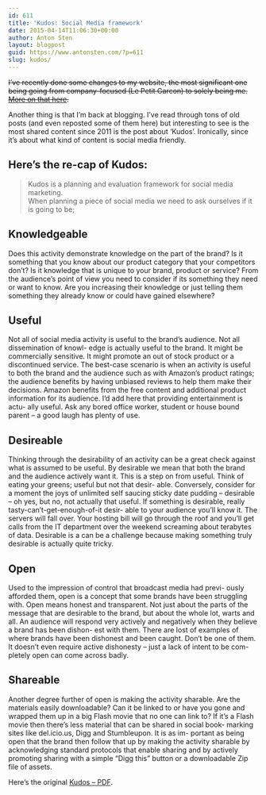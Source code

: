 ```yaml
---
id: 611
title: 'Kudos: Social Media framework'
date: 2015-04-14T11:06:30+00:00
author: Anton Sten
layout: blogpost
guid: https://www.antonsten.com/?p=611
slug: kudos/
---
```

~~I&#8217;ve recently done some changes to my website, the most significant one being going from company-focused (Le Petit Garcon) to solely being me. [More on that here](https://www.antonsten.com/freelancer-for-life/).~~

Another thing is that I&#8217;m back at blogging. I&#8217;ve read through tons of old posts (and even reposted some of them here) but interesting to see is the most shared content since 2011 is the post about &#8216;Kudos&#8217;. Ironically, since it&#8217;s about what kind of content is social media friendly.

## Here&#8217;s the re-cap of Kudos:

> Kudos is a planning and evaluation framework for social media marketing.<br>
When planning a piece of social media we need to ask ourselves if it is going to be;

## Knowledgeable

Does this activity demonstrate knowledge on the part of the brand? Is it something that you know about our product category that your competitors don’t? Is it knowledge that is unique to your brand, product or service? From the audience’s point of view you need to consider if its something they need or want to know. Are you increasing their knowledge or just telling them something they already know or could have gained elsewhere?

## Useful

Not all of social media activity is useful to the brand’s audience. Not all dissemination of knowl- edge is actually useful to the brand. It might be commercially sensitive. It might promote an out of stock product or a discontinued service. The best-case scenario is when an activity is useful to both the brand and the audience such as with Amazon’s product ratings; the audience benefits by having unbiased reviews to help them make their decisions. Amazon benefits from the free content and additional product information for its audience. I’d add here that providing entertainment is actu- ally useful. Ask any bored office worker, student or house bound parent – a good laugh has plenty of use.

## Desireable

Thinking through the desirability of an activity can be a great check against what is assumed to be useful. By desirable we mean that both the brand and the audience actively want it. This is a step on from useful. Think of eating your greens; useful but not that desir- able. Conversely, consider for a moment the joys of unlimited self saucing sticky date pudding – desirable – oh yes, but no, not actually that useful. If something is desirable, really tasty-can’t-get-enough-of-it desir- able to your audience you’ll know it. The servers will fall over. Your hosting bill will go through the roof and you’ll get calls from the IT department over the weekend screaming about terabytes of data. Desirable is a can be a challenge because making something truly desirable is actually quite tricky.

## Open

Used to the impression of control that broadcast media had previ- ously afforded them, open is a concept that some brands have been struggling with. Open means honest and transparent. Not just about the parts of the message that are desirable to the brand, but about the whole lot, warts and all. An audience will respond very actively and negatively when they believe a brand has been dishon- est with them. There are lost of examples of where brands have been dishonest and been caught. Don’t be one of them. It doesn’t even require active dishonesty – just a lack of intent to be com- pletely open can come across badly.

## Shareable

Another degree further of open is making the activity sharable. Are the materials easily downloadable? Can it be linked to or have you gone and wrapped them up in a big Flash movie that no one can link to? If it’s a Flash movie then there’s less material that can be shared in social book- marking sites like del.icio.us, Digg and Stumbleupon. It is as im- portant as being open that the brand then follow that up by making the activity sharable by acknowledging standard protocols that enable sharing and by actively promoting sharing with a simple “Digg this” button or a downloadable Zip file of assets.

Here&#8217;s the original <a href="https://www.antonsten.com/pdf/kudos.pdf" target="_blank">Kudos &#8211; PDF</a>.

&nbsp;
